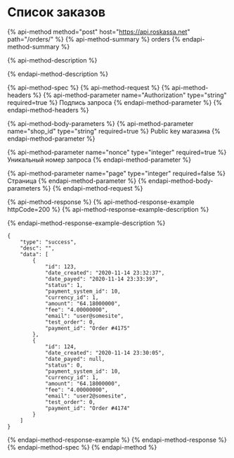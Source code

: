 # Список заказов

{% api-method method="post" host="https://api.roskassa.net" path="/orders/" %}
{% api-method-summary %}
orders
{% endapi-method-summary %}

{% api-method-description %}

{% endapi-method-description %}

{% api-method-spec %}
{% api-method-request %}
{% api-method-headers %}
{% api-method-parameter name="Authorization" type="string" required=true %}
Подпись запроса
{% endapi-method-parameter %}
{% endapi-method-headers %}

{% api-method-body-parameters %}
{% api-method-parameter name="shop\_id" type="string" required=true %}
Public key магазина
{% endapi-method-parameter %}

{% api-method-parameter name="nonce" type="integer" required=true %}
Уникальный номер запроса
{% endapi-method-parameter %}

{% api-method-parameter name="page" type="integer" required=false %}
Страница
{% endapi-method-parameter %}
{% endapi-method-body-parameters %}
{% endapi-method-request %}

{% api-method-response %}
{% api-method-response-example httpCode=200 %}
{% api-method-response-example-description %}

{% endapi-method-response-example-description %}

```
{
    "type": "success",
    "desc": "",
    "data": [
        {
            "id": 123,
            "date_created": "2020-11-14 23:32:37",
            "date_payed": "2020-11-14 23:33:39",
            "status": 1,
            "payment_system_id": 10,
            "currency_id": 1,
            "amount": "64.18000000",
            "fee": "4.00000000",
            "email": "user@somesite",
            "test_order": 0,
            "payment_id": "Order #4175"
        },
        {
            "id": 124,
            "date_created": "2020-11-14 23:30:05",
            "date_payed": null,
            "status": 0,
            "payment_system_id": 10,
            "currency_id": 1,
            "amount": "64.18000000",
            "fee": "4.00000000",
            "email": "user2@somesite",
            "test_order": 0,
            "payment_id": "Order #4174"
        }
    ]
}
```
{% endapi-method-response-example %}
{% endapi-method-response %}
{% endapi-method-spec %}
{% endapi-method %}



